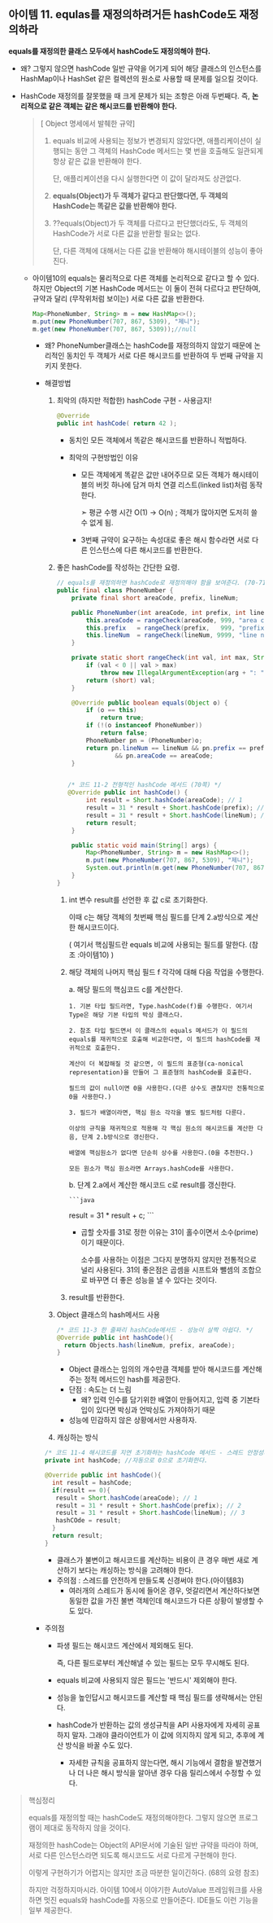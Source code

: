 ## 아이템 11. equlas를 재정의하려거든 hashCode도 재정의하라

**equals를 재정의한 클래스 모두에서 hashCode도 재정의해야 한다.**

- 왜? 그렇지 않으면 hashCode 일반 규약을 어기게 되어 해당 클래스의 인스턴스를 HashMap이나 HashSet 같은 컬렉션의 원소로 사용할 때 문제를 일으킬 것이다.

- HashCode 재정의를 잘못했을 때 크게 문제가 되는 조항은 아래 두번째다. 즉, **논리적으로 같은 객체는 같은 해시코드를 반환해야 한다.**

  > [ Object 명세에서 발췌한  규약]
  >
  > 1. equals 비교에 사용되는 정보가 변경되지 않았다면, 애플리케이션이 실행되는 동안 그 객체의 HashCode 메서드는 몇 번을 호출해도 일관되게 항상 같은 값을 반환해야 한다.
  >
  >    단, 애플리케이션을 다시 실행한다면 이 값이 달라져도 상관없다.
  >
  > 2. **equals(Object)가 두 객체가 같다고 판단했다면, 두 객체의 HashCode는 똑같은 값을 반환해야 한다.**
  >
  > 3. ??equals(Object)가 두 객체를 다르다고 판단했더라도, 두 객체의 HashCode가 서로 다른 값을 반환할 필요는 없다. 
  >
  >    단, 다른 객체에 대해서는 다른 값을 반환해야 해시테이블의 성능이 좋아진다.

  - 아이템10의 equals는 물리적으로 다른 객체를 논리적으로 같다고 할 수 있다. 하지만 Object의 기본 HashCode 메서드는 이 둘이 전혀 다르다고 판단하여, 규약과 달리 (무작위처럼 보이는) 서로 다른 값을 반환한다.

    ```java
    Map<PhoneNumber, String> m = new HashMap<>();
    m.put(new PhoneNumber(707, 867, 5309), "제니");
    m.get(new PhoneNumber(707, 867, 5309));//null
    ```

    - 왜? PhoneNumber클래스는 hashCode를 재정의하지 않았기 때문에 논리적인 동치인 두 객체가 서로 다른 해시코드를 반환하여 두 번째 규약을 지키지 못한다.

    - 해결방법

      1. 최악의 (하지만 적합한) hashCode 구현 - 사용금지!

         ```java
         @Override
         public int hashCode( return 42 );
         ```

         - 동치인 모든 객체에서 똑같은 해시코드를 반환하니 적법하다.

         - 최악의 구현방법인 이유

           - 모든 객체에게 똑같은 값만 내어주므로 모든 객체가 해시테이블의 버킷 하나에 담겨 마치 연결 리스트(linked list)처럼 동작한다.

             ➣ 평균 수행 시간 O(1) → O(n) ; 객체가 많아지면 도저히 쓸 수 없게 됨.

           - 3번째 규약이 요구하는 속성대로 좋은 해시 함수라면 서로 다른 인스턴스에 다른 해시코드를 반환한다. 

      2. 좋은 hashCode를 작성하는 간단한 요령.

         ```java
         // equals를 재정의하면 hashCode로 재정의해야 함을 보여준다. (70-71쪽)
         public final class PhoneNumber {
             private final short areaCode, prefix, lineNum;
         
             public PhoneNumber(int areaCode, int prefix, int lineNum) {
                 this.areaCode = rangeCheck(areaCode, 999, "area code");
                 this.prefix   = rangeCheck(prefix,   999, "prefix");
                 this.lineNum  = rangeCheck(lineNum, 9999, "line num");
             }
         
             private static short rangeCheck(int val, int max, String arg) {
                 if (val < 0 || val > max)
                     throw new IllegalArgumentException(arg + ": " + val);
                 return (short) val;
             }
         
             @Override public boolean equals(Object o) {
                 if (o == this)
                     return true;
                 if (!(o instanceof PhoneNumber))
                     return false;
                 PhoneNumber pn = (PhoneNumber)o;
                 return pn.lineNum == lineNum && pn.prefix == prefix
                         && pn.areaCode == areaCode;
             }
         
         
            /* 코드 11-2 전형적인 hashCode 메서드 (70쪽) */
            @Override public int hashCode() {
                 int result = Short.hashCode(areaCode); // 1
                 result = 31 * result + Short.hashCode(prefix); // 2
                 result = 31 * result + Short.hashCode(lineNum); // 3
                 return result;
             }
         
             public static void main(String[] args) {
                 Map<PhoneNumber, String> m = new HashMap<>();
                 m.put(new PhoneNumber(707, 867, 5309), "제니");
                 System.out.println(m.get(new PhoneNumber(707, 867, 5309)));
             }
         }
         ```

         1. int 변수 result를 선언한 후 값 c로 초기화한다.

            이때 c는 해당 객체의 첫번째 핵심 필드를 단계 2.a방식으로 계산한 해시코드이다.

            ( 여기서 핵심필드란 equals 비교에 사용되는 필드를 말한다. (참조 :아이템10) )

         2. 해당 객체의 나머지 핵심 필드 f 각각에 대해 다음 작업을 수행한다.

            a. 해당 필드의 핵심코드 c를 계산한다.

            	1. 기본 타입 필드라면, Type.hashCode(f)를 수행한다. 여기서 Type은 해당 기본 타입의 박싱 클래스다.

            	2. 참조 타입 필드면서 이 클래스의 equals 메서드가 이 필드의 equals를 재귀적으로 호출해 비교한다면, 이 필드의 hashCode를 재귀적으로 호출한다.

                계산이 더 복잡해질 것 같으면, 이 필드의 표준형(ca-nonical representation)을 만들어 그 표준형의 hashCode를 호출한다.

                필드의 값이 null이면 0을 사용한다.(다른 상수도 괜찮지만 전통적으로 0을 사용한다.)

            	3. 필드가 배열이라면, 핵심 원소 각각을 별도 필드처럼 다룬다.

                이상의 규칙을 재귀적으로 적용해 각 핵심 원소의 해시코드를 계산한 다음, 단계 2.b방식으로 갱신한다. 

                배열에 핵심원소가 없다면 단순히 상수를 사용한다.(0을 추천한다.)

                모든 원소가 핵심 원소라면 Arrays.hashCode를 사용한다.

            b. 단계 2.a에서 계산한 해시코드 c로 result를 갱신한다. 

                ```java
            result = 31 * result + c;
                ```

               - 곱할 숫자를 31로 정한 이유는 31이 홀수이면서 소수(prime)이기 때문이다.

                 소수를 사용하는 이점은 그다지 분명하지 않지만 전통적으로 널리 사용된다. 31의 좋은점은 곱셈을 시프트와 뺄셈의 조합으로 바꾸면 더 좋은 성능을 낼 수 있다는 것이다.

         3. result를 반환한다.

         

      3. Object 클래스의 hash메서드 사용

         ```java
         /* 코드 11-3 한 줄짜리 hashCode메서드 - 성능이 살짝 아쉽다. */
         @Override public int hashCode(){
           return Objects.hash(lineNum, prefix, areaCode);
         }
         ```

         - Object 클래스는 임의의 개수만큼 객체를 받아 해시코드를 계산해주는 정적 메서드인 hash를 제공한다. 
         - 단점 : 속도는 더 느림
           - 왜? 입력 인수를 담기위한 배열이 만들어지고, 입력 중 기본타입이 있다면 박싱과 언박싱도 가져야하기 때문
         - 성능에 민감하지 않은  상황에서만 사용하자.

      4.  캐싱하는 방식

         ```java
         /* 코드 11-4 해시코드를 지연 초기화하는 hashCode 메서드 - 스레드 안정성까지 고려해야 한다.*/
         private int hashCode; //자동으로 0으로 초기화한다.
         
         @Override public int hashCode(){
           int result = hashCode;
           if(result == 0){
           	result = Short.hashCode(areaCode); // 1
           	result = 31 * result + Short.hashCode(prefix); // 2
           	result = 31 * result + Short.hashCode(lineNum); // 3
           	hashCOde = result;
           }
           return result;
         }
         ```

         - 클래스가 불변이고 해시코드를 계산하는 비용이 큰 경우 매번 새로 계산하기 보다는 캐싱하는 방식을 고려해야 한다.
         - 주의점 : 스레드를 안전하게 만들도록 신경써야 한다.(아이템83)
           - 여러개의 스레드가 동시에 들어온 경우, 엇갈리면서 계산하다보면  동일한 값을 가진 불변 객체인데 해시코드가 다른 상황이 발생할 수도 있다.

    - 주의점

      - 파생  필드는 해시코드 계산에서 제외해도 된다.

        즉, 다른 필드로부터 계산해낼 수 있는 필드는 모두 무시해도 된다.

      - equals 비교에 사용되지 않은 필드는 '반드시' 제외해야 한다.

      - 성능을 높인답시고 해시코드를 계산할 때 핵심 필드를 생략해서는 안된다.

      - hashCode가 반환하는 값의 생성규칙을 API 사용자에게 자세히 공표하지 말자. 그래야 클라이언트가 이 값에 의지하지 않게 되고, 추후에 계산 방식을 바꿀 수도 있다.

        - 자세한 규칙을 공표하지 않는다면, 해시 기능에서 결함을 발견했거나 더 나은 해시 방식을 알아낸 경우 다음 릴리스에서 수정할 수 있다.

> 핵심정리
>
> equals를 재정의할 때는 hashCode도 재정의해야한다. 그렇지 않으면 프로그램이 제대로 동작하지 않을 것이다.
>
> 재정의한 hashCode는 Object의 API문서에 기술된 일반 규약을 따라야 하며, 서로 다른 인스턴스라면 되도록 해시코드도 서로 다르게 구현해야 한다.
>
> 이렇게 구현하기가 어렵지는 않지만 조금 따분한 일이긴하다. (68의 요령 참조)
>
> 하지만 걱정하지마시라. 아이템 10에서 이야기한 AutoValue 프레임워크를 사용하면 멋진 equals와 hashCode를 자동으로 만들어준다. IDE들도 이런 기능을 일부 제공한다.


